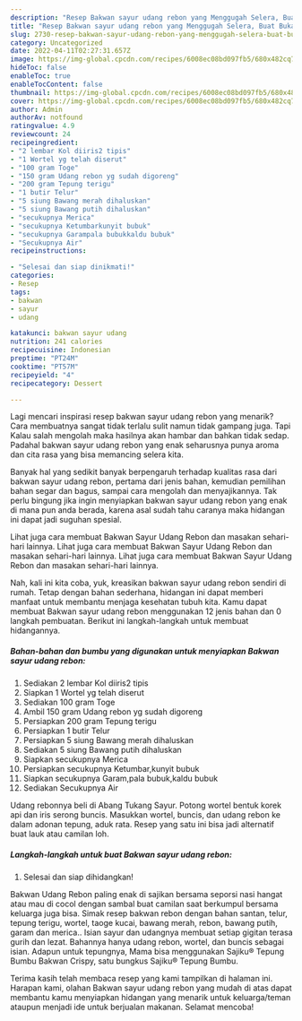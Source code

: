 ```yaml
---
description: "Resep Bakwan sayur udang rebon yang Menggugah Selera, Buat Buka Puasa Menggugah Selera"
title: "Resep Bakwan sayur udang rebon yang Menggugah Selera, Buat Buka Puasa Menggugah Selera"
slug: 2730-resep-bakwan-sayur-udang-rebon-yang-menggugah-selera-buat-buka-puasa-menggugah-selera
category: Uncategorized
date: 2022-04-11T02:27:31.657Z
image: https://img-global.cpcdn.com/recipes/6008ec08bd097fb5/680x482cq70/bakwan-sayur-udang-rebon-foto-resep-utama.jpg
hideToc: false
enableToc: true
enableTocContent: false
thumbnail: https://img-global.cpcdn.com/recipes/6008ec08bd097fb5/680x482cq70/bakwan-sayur-udang-rebon-foto-resep-utama.jpg
cover: https://img-global.cpcdn.com/recipes/6008ec08bd097fb5/680x482cq70/bakwan-sayur-udang-rebon-foto-resep-utama.jpg
author: Admin
authorAv: notfound
ratingvalue: 4.9
reviewcount: 24
recipeingredient:
- "2 lembar Kol diiris2 tipis"
- "1 Wortel yg telah diserut"
- "100 gram Toge"
- "150 gram Udang rebon yg sudah digoreng"
- "200 gram Tepung terigu"
- "1 butir Telur"
- "5 siung Bawang merah dihaluskan"
- "5 siung Bawang putih dihaluskan"
- "secukupnya Merica"
- "secukupnya Ketumbarkunyit bubuk"
- "secukupnya Garampala bubukkaldu bubuk"
- "Secukupnya Air"
recipeinstructions:

- "Selesai dan siap dinikmati!"
categories:
- Resep
tags:
- bakwan
- sayur
- udang

katakunci: bakwan sayur udang 
nutrition: 241 calories
recipecuisine: Indonesian
preptime: "PT24M"
cooktime: "PT57M"
recipeyield: "4"
recipecategory: Dessert

---
```



Lagi mencari inspirasi resep bakwan sayur udang rebon yang menarik? Cara membuatnya sangat tidak terlalu sulit namun tidak gampang juga. Tapi Kalau salah mengolah maka hasilnya akan hambar dan bahkan tidak sedap. Padahal bakwan sayur udang rebon yang enak seharusnya punya aroma dan cita rasa yang bisa memancing selera kita.


Banyak hal yang sedikit banyak berpengaruh terhadap kualitas rasa dari bakwan sayur udang rebon, pertama dari jenis bahan, kemudian pemilihan bahan segar dan bagus, sampai cara mengolah dan menyajikannya. Tak perlu bingung jika ingin menyiapkan bakwan sayur udang rebon yang enak di mana pun anda berada, karena asal sudah tahu caranya maka hidangan ini dapat jadi suguhan spesial.

Lihat juga cara membuat Bakwan Sayur Udang Rebon dan masakan sehari-hari lainnya. Lihat juga cara membuat Bakwan Sayur Udang Rebon dan masakan sehari-hari lainnya. Lihat juga cara membuat Bakwan Sayur Udang Rebon dan masakan sehari-hari lainnya.


Nah, kali ini kita coba, yuk, kreasikan bakwan sayur udang rebon sendiri di rumah. Tetap dengan bahan sederhana, hidangan ini dapat memberi manfaat untuk membantu menjaga kesehatan tubuh kita. Kamu dapat membuat Bakwan sayur udang rebon menggunakan 12 jenis bahan dan 0 langkah pembuatan. Berikut ini langkah-langkah untuk membuat hidangannya.

<!--inarticleads1-->

##### Bahan-bahan dan bumbu yang digunakan untuk menyiapkan Bakwan sayur udang rebon:

1. Sediakan 2 lembar Kol diiris2 tipis
1. Siapkan 1 Wortel yg telah diserut
1. Sediakan 100 gram Toge
1. Ambil 150 gram Udang rebon yg sudah digoreng
1. Persiapkan 200 gram Tepung terigu
1. Persiapkan 1 butir Telur
1. Persiapkan 5 siung Bawang merah dihaluskan
1. Sediakan 5 siung Bawang putih dihaluskan
1. Siapkan secukupnya Merica
1. Persiapkan secukupnya Ketumbar,kunyit bubuk
1. Siapkan secukupnya Garam,pala bubuk,kaldu bubuk
1. Sediakan Secukupnya Air


Udang rebonnya beli di Abang Tukang Sayur. Potong wortel bentuk korek api dan iris serong buncis. Masukkan wortel, buncis, dan udang rebon ke dalam adonan tepung, aduk rata. Resep yang satu ini bisa jadi alternatif buat lauk atau camilan loh. 

<!--inarticleads2-->

##### Langkah-langkah untuk buat Bakwan sayur udang rebon:


1. Selesai dan siap dihidangkan!

Bakwan Udang Rebon paling enak di sajikan bersama seporsi nasi hangat atau mau di cocol dengan sambal buat camilan saat berkumpul bersama keluarga juga bisa. Simak resep bakwan rebon dengan bahan santan, telur, tepung terigu, wortel, taoge kucai, bawang merah, rebon, bawang putih, garam dan merica.. Isian sayur dan udangnya membuat setiap gigitan terasa gurih dan lezat. Bahannya hanya udang rebon, wortel, dan buncis sebagai isian. Adapun untuk tepungnya, Mama bisa menggunakan Sajiku® Tepung Bumbu Bakwan Crispy, satu bungkus Sajiku® Tepung Bumbu. 

Terima kasih telah membaca resep yang kami tampilkan di halaman ini. Harapan kami, olahan Bakwan sayur udang rebon yang mudah di atas dapat membantu kamu menyiapkan hidangan yang menarik untuk keluarga/teman ataupun menjadi ide untuk berjualan makanan. Selamat mencoba!
